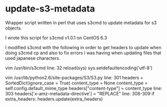 update-s3-metadata
==================

Wrapper script written in perl that uses s3cmd to update metadata for s3 objects.

I wrote this script for s3cmd v1.0.1 on CentOS 6.3

I modified s3cmd with the following in order to get headers to update when doing s3cmd cp and also to fix errors I was having when updating files that used japanese characters.


 vim /usr/bin/s3cmd
 line: 32
  reload(sys)
  sys.setdefaultencoding('utf-8')

 vim /usr/lib/python2.6/site-packages/S3/S3.py
 line: 301
                headers = SortedDict(ignore_case = True)
                content_type = None
                content_type = self.config.default_mime_type
                headers["content-type"] = content_type
 line: 303
                headers['x-amz-metadata-directive'] = "REPLACE" 
 line: 308-309
                if extra_headers:
                        headers.update(extra_headers)
